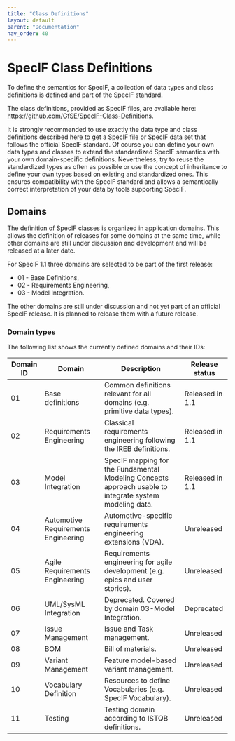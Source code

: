 ```yaml
---
title: "Class Definitions"
layout: default
parent: "Documentation"
nav_order: 40
---
```


# SpecIF Class Definitions

To define the semantics for SpecIF, a collection of data types and class definitions is defined and part of the SpecIF standard. 

The class definitions, provided as SpecIF files, are available here: https://github.com/GfSE/SpecIF-Class-Definitions.

It is strongly recommended to use exactly the data type and class definitions 
described here to get a SpecIF file or SpecIF data set that follows the official SpecIF standard.
Of course you can define your own data types and classes to extend the 
standardized SpecIF semantics with your own domain-specific definitions.
Nevertheless, try to reuse the standardized types as often as possible or use the concept of inheritance 
to define your own types based on existing and standardized ones.
This ensures compatibility with the SpecIF standard and allows a semantically correct interpretation 
of your data by tools supporting SpecIF.   

## Domains

The definition of SpecIF classes is organized in application domains. 
This allows the definition of releases for some domains at the same time, while 
other domains are still under discussion and development and will be released at a later date.

For SpecIF 1.1 three domains are selected to be part of the first release:

- 01 - Base Definitions,
- 02 - Requirements Engineering,
- 03 - Model Integration.

The other domains are still under discussion and not yet part of an official SpecIF release. 
It is planned to release them with a future release.

### Domain types
The following list shows the currently defined domains and their IDs:

|Domain ID|Domain|Description|Release status|
| --- | --- | --- | --- |
|01|Base definitions|Common definitions relevant for all domains (e.g. primitive data types).|Released in 1.1|
|02|Requirements Engineering|Classical requirements engineering following the IREB definitions.|Released in 1.1|
|03|Model Integration|SpecIF mapping for the Fundamental Modeling Concepts approach usable to integrate system modeling data.|Released in 1.1|
|04|Automotive Requirements Engineering|Automotive-specific requirements engineering extensions (VDA).|Unreleased|
|05|Agile Requirements Engineering|Requirements engineering for agile development (e.g. epics and user stories).|Unreleased|
|06|UML/SysML Integration|Deprecated. Covered by domain 03-Model Integration.|Deprecated|
|07|Issue Management|Issue and Task management.|Unreleased|
|08|BOM|Bill of materials.|Unreleased|
|09|Variant Management|Feature model-based variant management.|Unreleased|
|10|Vocabulary Definition|Resources to define Vocabularies (e.g. SpecIF Vocabulary).|Unreleased|
|11|Testing|Testing domain according to ISTQB definitions.|Unreleased|
